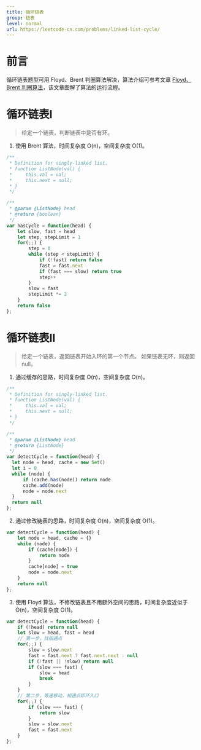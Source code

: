 ```yaml
---
title: 循环链表
group: 链表
level: normal
url: https://leetcode-cn.com/problems/linked-list-cycle/
---
```


# 前言

循环链表题型可用 Floyd、Brent 判圈算法解决，算法介绍可参考文章 [Floyd、Brent 判圈算法](/2020-06-24-floyd-cycle-detection-algorithm)，该文章图解了算法的运行流程。

# 循环链表I

> 给定一个链表，判断链表中是否有环。

1. 使用 Brent 算法，时间复杂度 O(n)，空间复杂度 O(1)。

```js
/**
 * Definition for singly-linked list.
 * function ListNode(val) {
 *     this.val = val;
 *     this.next = null;
 * }
 */

/**
 * @param {ListNode} head
 * @return {boolean}
 */
var hasCycle = function(head) {
    let slow, fast = head
    let step, stepLimit = 1
    for(;;) {
        step = 0
        while (step < stepLimit) {
            if (!fast) return false
            fast = fast.next
            if (fast === slow) return true
            step++
        }
        slow = fast
        stepLimit *= 2
    }
    return false
};
```

# 循环链表II

> 给定一个链表，返回链表开始入环的第一个节点。 如果链表无环，则返回 null。

1. 通过缓存的思路，时间复杂度 O(n)，空间复杂度 O(n)。

```js
/**
 * Definition for singly-linked list.
 * function ListNode(val) {
 *     this.val = val;
 *     this.next = null;
 * }
 */

/**
 * @param {ListNode} head
 * @return {ListNode}
 */
var detectCycle = function(head) {
  let node = head, cache = new Set()
  let i = 0
  while (node) {
      if (cache.has(node)) return node
      cache.add(node)
      node = node.next
  }
  return null
};
```

2. 通过修改链表的思路，时间复杂度 O(n)，空间复杂度 O(1)。

```js
var detectCycle = function(head) {
    let node = head, cache = {}
    while (node) {
        if (cache[node]) {
            return node
        }
        cache[node] = true
        node = node.next
    }
    return null
};
```

3. 使用 Floyd 算法，不修改链表且不用额外空间的思路，时间复杂度近似于 O(n)，空间复杂度 O(1)。

```js
var detectCycle = function(head) {
    if (!head) return null
    let slow = head, fast = head
    // 第一步，找相遇点
    for(;;) {
        slow = slow.next
        fast = fast.next ? fast.next.next : null
        if (!fast || !slow) return null
        if (slow === fast) {
            slow = head
            break
        }
    }
    // 第二步，等速移动，相遇点即环入口
    for(;;) {
        if (slow === fast) {
            return slow
        }
        slow = slow.next
        fast = fast.next
    }
};
```